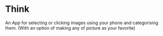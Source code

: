 # Think

An App for selecting or clicking images using your phone and categorising them. (With an option of making any of picture as your favorite)
